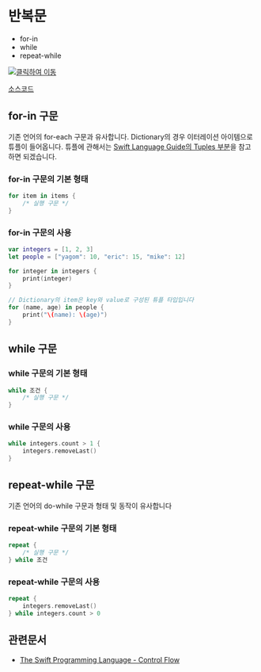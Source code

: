 # 반복문

* for-in
* while
* repeat-while


[![클릭하여 이동](http://img.youtube.com/vi/9QEiAzui0-s/0.jpg)](http://www.youtube.com/watch?v=9QEiAzui0-s "loop")

[소스코드](loop.swift)


## for-in 구문

기존 언어의 for-each 구문과 유사합니다. Dictionary의 경우 이터레이션 아이템으로 튜플이 들어옵니다. 튜플에 관해서는 [Swift Language Guide의 Tuples 부분](https://developer.apple.com/library/content/documentation/Swift/Conceptual/Swift_Programming_Language/TheBasics.html)을 참고하면 되겠습니다.

### for-in 구문의 기본 형태

```swift
for item in items {
    /* 실행 구문 */
}
```

### for-in 구문의 사용
```swift
var integers = [1, 2, 3]
let people = ["yagom": 10, "eric": 15, "mike": 12]

for integer in integers {
    print(integer)
}

// Dictionary의 item은 key와 value로 구성된 튜플 타입입니다
for (name, age) in people {
    print("\(name): \(age)")
}
```

## while 구문

### while 구문의 기본 형태

```swift
while 조건 {
    /* 실행 구문 */
}
```

### while 구문의 사용

```swift
while integers.count > 1 {
    integers.removeLast()
}
```

## repeat-while 구문
기존 언어의 do-while 구문과 형태 및 동작이 유사합니다

### repeat-while 구문의 기본 형태

```swift
repeat {
    /* 실행 구문 */
} while 조건
```

### repeat-while 구문의 사용

```swift
repeat {
    integers.removeLast()
} while integers.count > 0
```


## 관련문서

* [The Swift Programming Language - Control Flow](https://developer.apple.com/library/content/documentation/Swift/Conceptual/Swift_Programming_Language/ControlFlow.html)